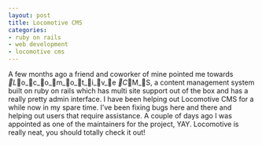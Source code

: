 ```yaml
---
layout: post
title: Locomotive CMS
categories:
- ruby on rails
- web development
- locomotive cms
---
```

A few months ago a friend and coworker of mine pointed me towards _L_o_c_o_m_o_t_i_v_e
_C_M_S, a content management system built on ruby on rails which has multi site
support out of the box and has a really pretty admin interface.
I have been helping out Locomotive CMS for a while now in my spare time.
I&#8217;ve been fixing bugs here and there and helping out users that require
assistance. A couple of days ago I was appointed as one of the maintainers for
the project, YAY.
Locomotive is really neat, you should totally check it out!
